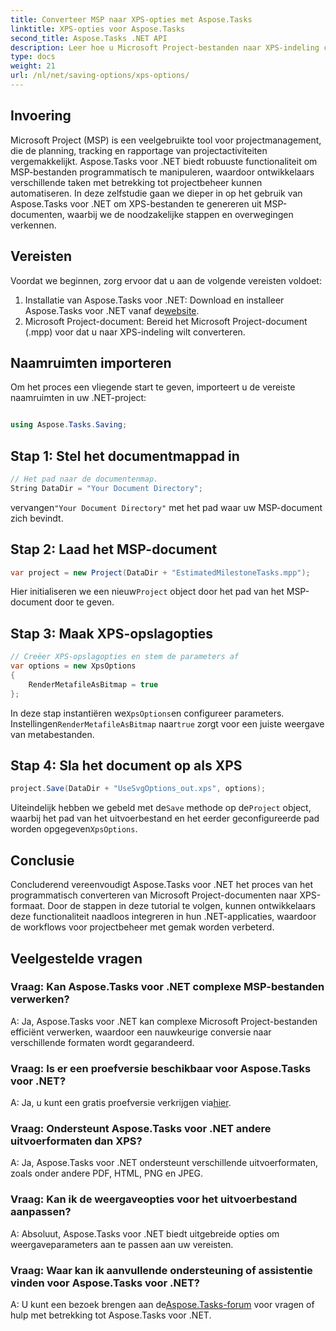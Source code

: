 ```yaml
---
title: Converteer MSP naar XPS-opties met Aspose.Tasks
linktitle: XPS-opties voor Aspose.Tasks
second_title: Aspose.Tasks .NET API
description: Leer hoe u Microsoft Project-bestanden naar XPS-indeling converteert met Aspose.Tasks voor .NET. Eenvoudige integratie, robuuste functionaliteit.
type: docs
weight: 21
url: /nl/net/saving-options/xps-options/
---
```

## Invoering
Microsoft Project (MSP) is een veelgebruikte tool voor projectmanagement, die de planning, tracking en rapportage van projectactiviteiten vergemakkelijkt. Aspose.Tasks voor .NET biedt robuuste functionaliteit om MSP-bestanden programmatisch te manipuleren, waardoor ontwikkelaars verschillende taken met betrekking tot projectbeheer kunnen automatiseren. In deze zelfstudie gaan we dieper in op het gebruik van Aspose.Tasks voor .NET om XPS-bestanden te genereren uit MSP-documenten, waarbij we de noodzakelijke stappen en overwegingen verkennen.
## Vereisten
Voordat we beginnen, zorg ervoor dat u aan de volgende vereisten voldoet:
1.  Installatie van Aspose.Tasks voor .NET: Download en installeer Aspose.Tasks voor .NET vanaf de[website](https://releases.aspose.com/tasks/net/).
2. Microsoft Project-document: Bereid het Microsoft Project-document (.mpp) voor dat u naar XPS-indeling wilt converteren.

## Naamruimten importeren
Om het proces een vliegende start te geven, importeert u de vereiste naamruimten in uw .NET-project:
```csharp

using Aspose.Tasks.Saving;
```

## Stap 1: Stel het documentmappad in
```csharp
// Het pad naar de documentenmap.
String DataDir = "Your Document Directory";
```
 vervangen`"Your Document Directory"` met het pad waar uw MSP-document zich bevindt.
## Stap 2: Laad het MSP-document
```csharp
var project = new Project(DataDir + "EstimatedMilestoneTasks.mpp");
```
 Hier initialiseren we een nieuw`Project` object door het pad van het MSP-document door te geven.
## Stap 3: Maak XPS-opslagopties
```csharp
// Creëer XPS-opslagopties en stem de parameters af
var options = new XpsOptions
{
    RenderMetafileAsBitmap = true
};
```
 In deze stap instantiëren we`XpsOptions`en configureer parameters. Instellingen`RenderMetafileAsBitmap` naar`true` zorgt voor een juiste weergave van metabestanden.
## Stap 4: Sla het document op als XPS
```csharp
project.Save(DataDir + "UseSvgOptions_out.xps", options);
```
 Uiteindelijk hebben we gebeld met de`Save` methode op de`Project` object, waarbij het pad van het uitvoerbestand en het eerder geconfigureerde pad worden opgegeven`XpsOptions`.

## Conclusie
Concluderend vereenvoudigt Aspose.Tasks voor .NET het proces van het programmatisch converteren van Microsoft Project-documenten naar XPS-formaat. Door de stappen in deze tutorial te volgen, kunnen ontwikkelaars deze functionaliteit naadloos integreren in hun .NET-applicaties, waardoor de workflows voor projectbeheer met gemak worden verbeterd.
## Veelgestelde vragen
### Vraag: Kan Aspose.Tasks voor .NET complexe MSP-bestanden verwerken?
A: Ja, Aspose.Tasks voor .NET kan complexe Microsoft Project-bestanden efficiënt verwerken, waardoor een nauwkeurige conversie naar verschillende formaten wordt gegarandeerd.
### Vraag: Is er een proefversie beschikbaar voor Aspose.Tasks voor .NET?
 A: Ja, u kunt een gratis proefversie verkrijgen via[hier](https://releases.aspose.com/).
### Vraag: Ondersteunt Aspose.Tasks voor .NET andere uitvoerformaten dan XPS?
A: Ja, Aspose.Tasks voor .NET ondersteunt verschillende uitvoerformaten, zoals onder andere PDF, HTML, PNG en JPEG.
### Vraag: Kan ik de weergaveopties voor het uitvoerbestand aanpassen?
A: Absoluut, Aspose.Tasks voor .NET biedt uitgebreide opties om weergaveparameters aan te passen aan uw vereisten.
### Vraag: Waar kan ik aanvullende ondersteuning of assistentie vinden voor Aspose.Tasks voor .NET?
 A: U kunt een bezoek brengen aan de[Aspose.Tasks-forum](https://forum.aspose.com/c/tasks/15) voor vragen of hulp met betrekking tot Aspose.Tasks voor .NET.